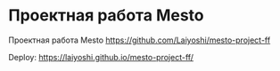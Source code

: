 # Проектная работа Mesto

Проектная работа Mesto https://github.com/Laiyoshi/mesto-project-ff

Deploy: https://laiyoshi.github.io/mesto-project-ff/
